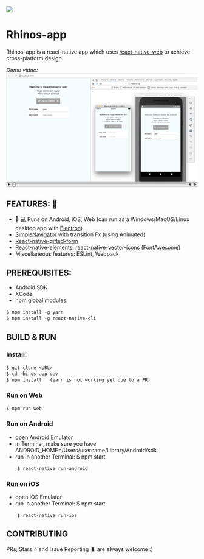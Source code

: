 <img src="http://cdn.shopify.com/s/files/1/0249/0754/products/Rhino_1.jpg?v=1470910706" width="100">

# Rhinos-app

Rhinos-app is a react-native app which uses [react-native-web](https://github.com/necolas/react-native-web) to achieve cross-platform design. 

*Demo video:*
[![Demo video](docs/assets/demo.png)](https://www.youtube.com/watch?v=tJRVfUz6vbI)

## FEATURES: :star2:

  * :iphone: :computer: Runs on Android, iOS, Web (can run as a Windows/MacOS/Linux desktop app with [Electron](https://github.com/electron/electron))
  * [SimpleNavigator](App/View/SimpleNavigator.js) with transition Fx (using Animated)
  * [React-native-gifted-form](https://github.com/FaridSafi/react-native-gifted-form)
  * [React-native-elements](https://github.com/react-native-community/react-native-elements), react-native-vector-icons (FontAwesome)
  * Miscellaneous features: ESLint, Webpack

## PREREQUISITES:

  * Android SDK
  * XCode
  * npm global modules:
```
$ npm install -g yarn
$ npm install -g react-native-cli
```

## BUILD & RUN

### Install:

```
$ git clone <URL>
$ cd rhinos-app-dev
$ npm install   (yarn is not working yet due to a PR)
```

### Run on Web

```
$ npm run web
```

### Run on Android

  * open Android Emulator
  * in Terminal, make sure you have ANDROID_HOME=/Users/username/Library/Android/sdk
  * run in another Terminal: $ npm start

``` 
    $ react-native run-android
``` 

### Run on iOS

  * open iOS Emulator
  * run in another Terminal: $ npm start

```    
    $ react-native run-ios
```

## CONTRIBUTING

PRs, Stars :star: and Issue Reporting :beetle: are always welcome :)
